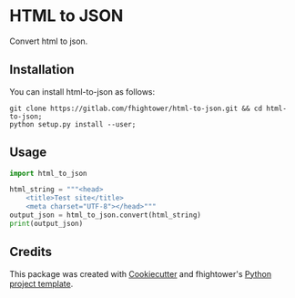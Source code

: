 # HTML to JSON

Convert html to json.

## Installation

You can install html-to-json as follows:

```
git clone https://gitlab.com/fhightower/html-to-json.git && cd html-to-json;
python setup.py install --user;
```

## Usage

```python
import html_to_json

html_string = """<head>
    <title>Test site</title>
    <meta charset="UTF-8"></head>"""
output_json = html_to_json.convert(html_string)
print(output_json)
```

## Credits

This package was created with [Cookiecutter](https://github.com/audreyr/cookiecutter) and fhightower's [Python project template](https://github.com/fhightower-templates/python-project-template).
